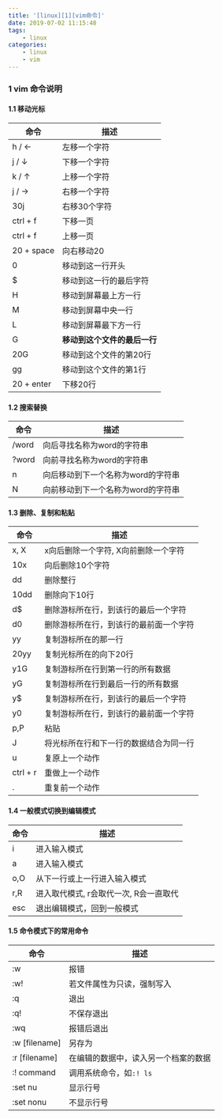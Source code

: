 ```yaml
---
title: '[linux][1][vim命令]'
date: 2019-07-02 11:15:48
tags:
    - linux
categories:
    - linux
    - vim
---
```

### 1 vim 命令说明

#### 1.1 移动光标

| 命令 | 描述 |
|--|--|
| h / ← | 左移一个字符|
| j / ↓ | 下移一个字符|
| k / ↑ | 上移一个字符|
| j / → | 右移一个字符|
| 30j|右移30个字符|
| ctrl + f|下移一页|
| ctrl + f|上移一页|
| 20 + space|向右移动20|
| 0 |移动到这一行开头|
| $ | 移动到这一行的最后字符|
| H |移动到屏幕最上方一行|
| M |移动到屏幕中央一行|
| L |移动到屏幕最下方一行|
| G |**移动到这个文件的最后一行**|
| 20G |移动到这个文件的第20行|
| gg |移动到这个文件的第1行|
| 20 + enter|下移20行|

#### 1.2 搜索替换

| 命令 | 描述 |
|--|--|
| /word |向后寻找名称为word的字符串|
| ?word |向前寻找名称为word的字符串|
| n |向后移动到下一个名称为word的字符串|
| N |向前移动到下一个名称为word的字符串|

#### 1.3 删除、复制和粘贴

| 命令 | 描述 |
|--|--|
| x, X |x向后删除一个字符, X向前删除一个字符|
| 10x |向后删除10个字符|
| dd | 删除整行 |
| 10dd | 删除向下10行 |
| d$ | 删除游标所在行，到该行的最后一个字符 |
| d0 | 删除游标所在行，到该行的最前面一个字符 |
| yy | 复制游标所在的那一行 |
| 20yy | 复制光标所在的向下20行 |
| y1G | 复制游标所在行到第一行的所有数据 |
| yG | 复制游标所在行到最后一行的所有数据 |
| y$ | 复制游标所在行，到该行的最后一个字符 |
| y0 | 复制游标所在行，到该行的最前面一个字符 |
| p,P | 粘贴 |
| J | 将光标所在行和下一行的数据结合为同一行|
| u | 复原上一个动作 |
| ctrl + r | 重做上一个动作 |
| . | 重复前一个动作 |

#### 1.4 一般模式切换到编辑模式

| 命令 | 描述 |
|--|--|
| i |进入输入模式|
| a |进入输入模式|
| o,O | 从下一行或上一行进入输入模式 |
| r,R | 进入取代模式, r会取代一次, R会一直取代 |
| esc | 退出编辑模式，回到一般模式 |

#### 1.5 命令模式下的常用命令

| 命令 | 描述 |
|--|--|
| :w |报错|
| :w!|若文件属性为只读，强制写入|
| :q | 退出|
| :q!|不保存退出|
| :wq|报错后退出|
| :w [filename]|另存为|
| :r [filename]|在编辑的数据中，读入另一个档案的数据|
| :! command|调用系统命令，如`:! ls`|
| :set nu|显示行号|
| :set nonu|不显示行号|
